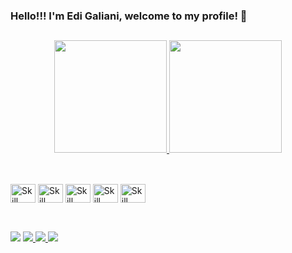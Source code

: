 ### Hello!!! I'm Edi Galiani, welcome to my profile! 👋

##

<!--

- 🔭 I’m currently working on ...
- 🌱 I’m currently learning ...
- 👯 I’m looking to collaborate on ...
- 🤔 I’m looking for help with ...
- 💬 Ask me about ...
- 📫 How to reach me: ...
- 😄 Pronouns: ...
- ⚡ Fun fact: ...
-->
 
 
 <div align="center">
 <a href="https://github.com/EdiGaliani/EdiGaliani">
  <img height="180em" src="https://github-readme-stats.vercel.app/api/top-langs/?username=EdiGaliani&theme=dark&layout=compact&count_private=true" />
  <img height="180em" src="https://github-readme-stats.vercel.app/api?username=EdiGaliani&theme=dark&count_private=true&show_icons=true" />
 </a>
</div>

##

<br/>
<div style="display: inline_block;">
 <img align="center" height="30" width="40" alt="Skill html"src="https://cdn.jsdelivr.net/gh/devicons/devicon/icons/html5/html5-original.svg" />
 <img align="center" height="30" width="40" alt="Skill css"src="https://cdn.jsdelivr.net/gh/devicons/devicon/icons/css3/css3-original.svg" />
 <img align="center" height="30" width="40" alt="Skill nodejs"src="https://cdn.jsdelivr.net/gh/devicons/devicon/icons/nodejs/nodejs-original.svg" />
 <img align="center" height="30" width="40" alt="Skill react" src="https://cdn.jsdelivr.net/gh/devicons/devicon/icons/react/react-original.svg" />
 <img align="center" height="30" width="40" alt="Skill php" src="https://cdn.jsdelivr.net/gh/devicons/devicon/icons/php/php-plain.svg" />
</div>

##

<br/>
<div>
  <a href = "mailto:edigaliano@gmail.com"><img src="https://img.shields.io/badge/-Gmail-%23333?style=for-the-badge&logo=gmail&logoColor=white" target="_blank"></a>
  <a href="https://www.instagram.com/edigaliani/" target="_blank"  alt="Galiani Instagram link"><img src=https://img.shields.io/badge/Instagram-E4405F?style=for-the-badge&logo=instagram&logoColor=white  />
  <a href="https://www.linkedin.com/in/edi-galiano-b8b51763/" target="_blank"  alt="Galiani Linkedin link"><img src=https://img.shields.io/badge/LinkedIn-0077B5?style=for-the-badge&logo=linkedin&logoColor=white  />
  <a href="https://www.facebook.com/edi.galiano" target="_blank"  alt="Galiano Facebook link"><img src=https://img.shields.io/badge/Facebook-1877F2?style=for-the-badge&logo=facebook&logoColor=white  />
  

  
</div>

